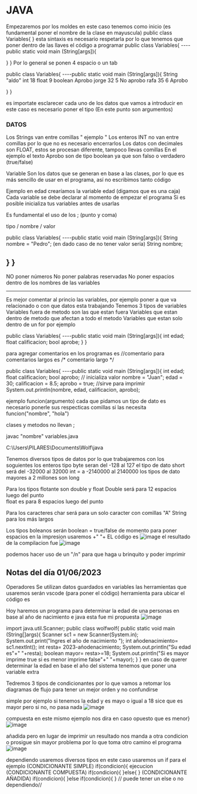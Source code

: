 # JAVA
Empezaremos por los moldes 
en este caso tenemos como inicio 
(es fundamental poner el nombre de la clase en mayuscula)
public class Variables{
}
esta sintaxis es necesario respetarla por lo que tenemos que poner dentro de las llaves el código a programar
public class Variables{
----public static void main (String[args]){
 
 }
}
Por lo general se ponen 4 espacio o un tab


public class Variables{
----public static void main (String[args]){
  String "aldo" int 18 float 9 boolean Aprobo
   jorge 32  5  No aprobo 
   rafa  35  6  Aprobo
   
 }
}

es importate esclarecer cada uno de los datos que vamos a introducir en este caso es necesario poner el tipo (En este punto son argumentos)
### DATOS
Los Strings van entre comillas " ejemplo "
Los enteros INT no van entre comillas por lo que no es necesario encerrarlos 
Los datos con decimales son FLOAT, estos se procesan diferente, tampoco llevas comillas
En el ejemplo el texto Aprobo son de tipo boolean ya que son falso o verdadero (true/false)

Variable 
Son los datos que se generan en base a las clases, por lo que es más sencillo de usar en el programa, así no escribimos tanto código

Ejemplo en edad crearíamos la variable edad (digamos que es una caja)
Cada variable se debe declarar al momento de empezar el programa
Si es posible inicializa tus variables antes de usarlas

Es fundamental el uso de los ; (punto y coma)

 tipo / nombre / valor
 
 public class Variables{
----public static void main (String[args]){
    String nombre = "Pedro"; 
    (en dado caso de no tener valor sería)
    String nombre;
    
  }
}
--------------------------------------------------------------------------------------------------------------------------------------------------------------------------------------

NO poner números
No poner palabras reservadas
No poner espacios dentro de los nombres de las variables

--------------------------------------------------------------------------------------------------------------------------------------------------------------------------------------
Es mejor comentar al princio las variables, por ejemplo poner a que va relacionado o con que datos esta trabajando
Tenemos 3 tipos de variables
Variables fuera de metodo son las que estan fuera
Variables que estan dentro de metodo que afectan a todo el metodo
Variables que estan solo dentro de un for por ejemplo 

public class Variables{
----public static void main (String[args]){
    int edad;
    float calificacion;
    bool aprobe;
 }
}

para agregar comentarios en los programas es //comentario
para comentarios largos es 
/* comentario largo */


public class Variables{
----public static void main (String[args]){
    int edad;
    float calificacion;
    bool aprobo;
// inicializa valor
    nombre = "Juan";
    edad = 30;
    calificacion = 8.5;
    aprobo = true;
    //sirve para imprimir
    System.out.printIn(nombre, edad, calificacion, aprobo);
    
    
ejemplo  funcion(argumento)
cada que pidamos un tipo de dato es necesario ponerle sus respecticas comillas si las necesita
 funcion("nombre", "hola")

clases y metodos no llevan ; 

javac "nombre" variables.java


C:\Users\PILARES\Documents\Wolf\java

Tenemos diversos tipos de datos por lo que trabajaremos con los soguientes
los enteros tipo byte seran del -128 al 127
el tipo de dato short será del -32000 al 32000
int = a -2140000 al 2140000
los tipos de dato mayores a 2 millones son long 


Para los tipos flotante son
double y float
Double será para 12 espacios luego del punto  
float es para 8 espacios luego del punto 


Para los caracteres
char será para un solo caracter con comillas "A"
String para los más largos


Los tipos boleanos serán
boolean = true/false
de momento para poner espacios en la impresion usaremos +" "+
EL código es
![image](https://github.com/RobertoAG117/Java_Notas/assets/125500565/3041db8e-1bb3-4ad3-83c4-57a8f2c72eed)
el resultado de la compilacion fue
![image](https://github.com/RobertoAG117/Java_Notas/assets/125500565/46fde224-cb05-4ded-97cc-0ae25192c0ce)

podemos hacer uso de un "/n" para que haga u brinquito y poder imprimir


## Notas del día 01/06/2023
Operadores 
Se utilizan datos guardados en variables
las herramientas que usaremos serán 
vscode (para poner el código)
herramienta para ubicar el código es 

 Hoy haremos un programa para determinar la edad de una personas en base al año de nacimiento e java 
 esta fue mi propuesta
 ![image](https://github.com/RobertoAG117/Java_Notas/assets/125500565/f4338636-8b12-4ac0-9a96-aa4a0c35573e)

import java.util.Scanner;
public class wolfwolf{
    public static void main (String[]args){
        Scanner sc1 = new Scanner(System.in);
        System.out.print("Ingres el año de nacimiento ");
        int añodenacimiento= sc1.nextInt();
        int resta= 2023-añodenacimiento;
        System.out.println("Su edad es"+" "+resta);
        boolean mayor= resta>=18;
        System.out.println("Si es mayor imprime true si es menor imprime false"+" "+mayor);
    }
}
en caso de querer determinar la edad en base el año del sistema tenemos que poner una variable extra

Tedremos 3 tipos de condicionantes
por lo que vamos a retomar los diagramas de flujo para tener un mejor orden y no confundirse

simple
por ejemplo si tenemos la edad y es mayo o igual a 18 sice que es mayor pero si no, no pasa nada
![image](https://github.com/RobertoAG117/Java_Notas/assets/125500565/eeaa54fe-36d5-468b-9361-59d08609619f)

compuesta 
en este mismo ejemplo nos dira en caso opuesto que es menor}
![image](https://github.com/RobertoAG117/Java_Notas/assets/125500565/6ba58dfa-d0bc-4f9d-805a-65e1bf01fda6)

añadida
pero en lugar de imprimir un resultado nos manda a otra condicion o prosigue sin mayor problema por lo que toma otro camino el programa 
![image](https://github.com/RobertoAG117/Java_Notas/assets/125500565/eeeb52da-93dd-493a-9887-42a5c1ba2147)


dependiendo usaremos diversos tipos en este caso usaremos un if para el ejemplo
(CONDICIONANTE SIMPLE)
if(condicion){
ejecucion
(CONDICIONANTE COMPUESTA)
if(condicion){
}else{
}
(CONDICIONANTE AÑADIDA)
if(condicion){
}else if(condicion){
} // puede tener un else o no dependiendo//
















